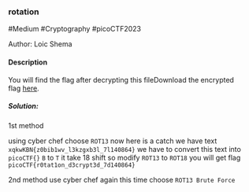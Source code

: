 ### rotation

#Medium #Cryptography #picoCTF2023

Author: Loic Shema

#### Description

You will find the flag after decrypting this fileDownload the encrypted flag [here](https://artifacts.picoctf.net/c/391/encrypted.txt).

##### Solution:
1st method

using cyber chef choose `ROT13`
now here is a catch we have text `xqkwKBN{z0bib1wv_l3kzgxb3l_7l140864}`
we have to convert this text into `picoCTF{}`
`B` to `T` it take 18 shift so modify `ROT13` to `ROT18`
you will get flag `picoCTF{r0tat1on_d3crypt3d_7d140864}`

2nd method
use cyber chef again this time choose `ROT13 Brute Force`
